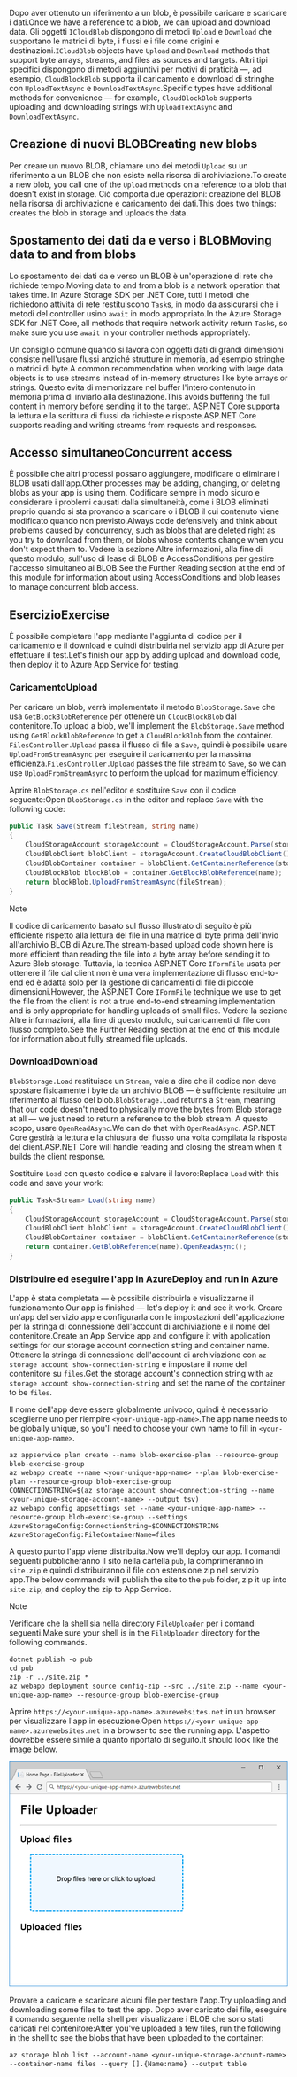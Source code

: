 <span data-ttu-id="05624-101">Dopo aver ottenuto un riferimento a un blob, è possibile caricare e scaricare i dati.</span><span class="sxs-lookup"><span data-stu-id="05624-101">Once we have a reference to a blob, we can upload and download data.</span></span> <span data-ttu-id="05624-102">Gli oggetti `ICloudBlob` dispongono di metodi `Upload` e `Download` che supportano le matrici di byte, i flussi e i file come origini e destinazioni.</span><span class="sxs-lookup"><span data-stu-id="05624-102">`ICloudBlob` objects have `Upload` and `Download` methods that support byte arrays, streams, and files as sources and targets.</span></span> <span data-ttu-id="05624-103">Altri tipi specifici dispongono di metodi aggiuntivi per motivi di praticità &mdash;, ad esempio, `CloudBlockBlob` supporta il caricamento e download di stringhe con `UploadTextAsync` e `DownloadTextAsync`.</span><span class="sxs-lookup"><span data-stu-id="05624-103">Specific types have additional methods for convenience &mdash; for example, `CloudBlockBlob` supports uploading and downloading strings with `UploadTextAsync` and `DownloadTextAsync`.</span></span>

## <a name="creating-new-blobs"></a><span data-ttu-id="05624-104">Creazione di nuovi BLOB</span><span class="sxs-lookup"><span data-stu-id="05624-104">Creating new blobs</span></span>

<span data-ttu-id="05624-105">Per creare un nuovo BLOB, chiamare uno dei metodi `Upload` su un riferimento a un BLOB che non esiste nella risorsa di archiviazione.</span><span class="sxs-lookup"><span data-stu-id="05624-105">To create a new blob, you call one of the `Upload` methods on a reference to a blob that doesn't exist in storage.</span></span> <span data-ttu-id="05624-106">Ciò comporta due operazioni: creazione del BLOB nella risorsa di archiviazione e caricamento dei dati.</span><span class="sxs-lookup"><span data-stu-id="05624-106">This does two things: creates the blob in storage and uploads the data.</span></span>

## <a name="moving-data-to-and-from-blobs"></a><span data-ttu-id="05624-107">Spostamento dei dati da e verso i BLOB</span><span class="sxs-lookup"><span data-stu-id="05624-107">Moving data to and from blobs</span></span>

<span data-ttu-id="05624-108">Lo spostamento dei dati da e verso un BLOB è un'operazione di rete che richiede tempo.</span><span class="sxs-lookup"><span data-stu-id="05624-108">Moving data to and from a blob is a network operation that takes time.</span></span> <span data-ttu-id="05624-109">In Azure Storage SDK per .NET Core, tutti i metodi che richiedono attività di rete restituiscono `Task`s, in modo da assicurarsi che i metodi del controller usino `await` in modo appropriato.</span><span class="sxs-lookup"><span data-stu-id="05624-109">In the Azure Storage SDK for .NET Core, all methods that require network activity return `Task`s, so make sure you use `await` in your controller methods appropriately.</span></span>

<span data-ttu-id="05624-110">Un consiglio comune quando si lavora con oggetti dati di grandi dimensioni consiste nell'usare flussi anziché strutture in memoria, ad esempio stringhe o matrici di byte.</span><span class="sxs-lookup"><span data-stu-id="05624-110">A common recommendation when working with large data objects is to use streams instead of in-memory structures like byte arrays or strings.</span></span> <span data-ttu-id="05624-111">Questo evita di memorizzare nel buffer l'intero contenuto in memoria prima di inviarlo alla destinazione.</span><span class="sxs-lookup"><span data-stu-id="05624-111">This avoids buffering the full content in memory before sending it to the target.</span></span> <span data-ttu-id="05624-112">ASP.NET Core supporta la lettura e la scrittura di flussi da richieste e risposte.</span><span class="sxs-lookup"><span data-stu-id="05624-112">ASP.NET Core supports reading and writing streams from requests and responses.</span></span>

## <a name="concurrent-access"></a><span data-ttu-id="05624-113">Accesso simultaneo</span><span class="sxs-lookup"><span data-stu-id="05624-113">Concurrent access</span></span>

<span data-ttu-id="05624-114">È possibile che altri processi possano aggiungere, modificare o eliminare i BLOB usati dall'app.</span><span class="sxs-lookup"><span data-stu-id="05624-114">Other processes may be adding, changing, or deleting blobs as your app is using them.</span></span> <span data-ttu-id="05624-115">Codificare sempre in modo sicuro e considerare i problemi causati dalla simultaneità, come i BLOB eliminati proprio quando si sta provando a scaricare o i BLOB il cui contenuto viene modificato quando non previsto.</span><span class="sxs-lookup"><span data-stu-id="05624-115">Always code defensively and think about problems caused by concurrency, such as blobs that are deleted right as you try to download from them, or blobs whose contents change when you don't expect them to.</span></span> <span data-ttu-id="05624-116">Vedere la sezione Altre informazioni, alla fine di questo modulo, sull'uso di lease di BLOB e AccessConditions per gestire l'accesso simultaneo ai BLOB.</span><span class="sxs-lookup"><span data-stu-id="05624-116">See the Further Reading section at the end of this module for information about using AccessConditions and blob leases to manage concurrent blob access.</span></span>

## <a name="exercise"></a><span data-ttu-id="05624-117">Esercizio</span><span class="sxs-lookup"><span data-stu-id="05624-117">Exercise</span></span>

<span data-ttu-id="05624-118">È possibile completare l'app mediante l'aggiunta di codice per il caricamento e il download e quindi distribuirla nel servizio app di Azure per effettuare il test.</span><span class="sxs-lookup"><span data-stu-id="05624-118">Let's finish our app by adding upload and download code, then deploy it to Azure App Service for testing.</span></span>

### <a name="upload"></a><span data-ttu-id="05624-119">Caricamento</span><span class="sxs-lookup"><span data-stu-id="05624-119">Upload</span></span>

<span data-ttu-id="05624-120">Per caricare un blob, verrà implementato il metodo `BlobStorage.Save` che usa `GetBlockBlobReference` per ottenere un `CloudBlockBlob` dal contenitore.</span><span class="sxs-lookup"><span data-stu-id="05624-120">To upload a blob, we'll implement the `BlobStorage.Save` method using `GetBlockBlobReference` to get a `CloudBlockBlob` from the container.</span></span> <span data-ttu-id="05624-121">`FilesController.Upload` passa il flusso di file a `Save`, quindi è possibile usare `UploadFromStreamAsync` per eseguire il caricamento per la massima efficienza.</span><span class="sxs-lookup"><span data-stu-id="05624-121">`FilesController.Upload` passes the file stream to `Save`, so we can use `UploadFromStreamAsync` to perform the upload for maximum efficiency.</span></span>

<span data-ttu-id="05624-122">Aprire `BlobStorage.cs` nell'editor e sostituire `Save` con il codice seguente:</span><span class="sxs-lookup"><span data-stu-id="05624-122">Open `BlobStorage.cs` in the editor and replace `Save` with the following code:</span></span>

```csharp
public Task Save(Stream fileStream, string name)
{
    CloudStorageAccount storageAccount = CloudStorageAccount.Parse(storageConfig.ConnectionString);
    CloudBlobClient blobClient = storageAccount.CreateCloudBlobClient();
    CloudBlobContainer container = blobClient.GetContainerReference(storageConfig.FileContainerName);
    CloudBlockBlob blockBlob = container.GetBlockBlobReference(name);
    return blockBlob.UploadFromStreamAsync(fileStream);
}
```

> [!NOTE]
> <span data-ttu-id="05624-123">Il codice di caricamento basato sul flusso illustrato di seguito è più efficiente rispetto alla lettura del file in una matrice di byte prima dell'invio all'archivio BLOB di Azure.</span><span class="sxs-lookup"><span data-stu-id="05624-123">The stream-based upload code shown here is more efficient than reading the file into a byte array before sending it to Azure Blob storage.</span></span> <span data-ttu-id="05624-124">Tuttavia, la tecnica ASP.NET Core `IFormFile` usata per ottenere il file dal client non è una vera implementazione di flusso end-to-end ed è adatta solo per la gestione di caricamenti di file di piccole dimensioni.</span><span class="sxs-lookup"><span data-stu-id="05624-124">However, the ASP.NET Core `IFormFile` technique we use to get the file from the client is not a true end-to-end streaming implementation and is only appropriate for handling uploads of small files.</span></span> <span data-ttu-id="05624-125">Vedere la sezione Altre informazioni, alla fine di questo modulo, sui caricamenti di file con flusso completo.</span><span class="sxs-lookup"><span data-stu-id="05624-125">See the Further Reading section at the end of this module for information about fully streamed file uploads.</span></span>

### <a name="download"></a><span data-ttu-id="05624-126">Download</span><span class="sxs-lookup"><span data-stu-id="05624-126">Download</span></span>

<span data-ttu-id="05624-127">`BlobStorage.Load` restituisce un `Stream`, vale a dire che il codice non deve spostare fisicamente i byte da un archivio BLOB &mdash; è sufficiente restituire un riferimento al flusso del blob.</span><span class="sxs-lookup"><span data-stu-id="05624-127">`BlobStorage.Load` returns a `Stream`, meaning that our code doesn't need to physically move the bytes from Blob storage at all &mdash; we just need to return a reference to the blob stream.</span></span> <span data-ttu-id="05624-128">A questo scopo, usare `OpenReadAsync`.</span><span class="sxs-lookup"><span data-stu-id="05624-128">We can do that with `OpenReadAsync`.</span></span> <span data-ttu-id="05624-129">ASP.NET Core gestirà la lettura e la chiusura del flusso una volta compilata la risposta del client.</span><span class="sxs-lookup"><span data-stu-id="05624-129">ASP.NET Core will handle reading and closing the stream when it builds the client response.</span></span>

<span data-ttu-id="05624-130">Sostituire `Load` con questo codice e salvare il lavoro:</span><span class="sxs-lookup"><span data-stu-id="05624-130">Replace `Load` with this code and save your work:</span></span>

```csharp
public Task<Stream> Load(string name)
{
    CloudStorageAccount storageAccount = CloudStorageAccount.Parse(storageConfig.ConnectionString);
    CloudBlobClient blobClient = storageAccount.CreateCloudBlobClient();
    CloudBlobContainer container = blobClient.GetContainerReference(storageConfig.FileContainerName);
    return container.GetBlobReference(name).OpenReadAsync();
}
```

### <a name="deploy-and-run-in-azure"></a><span data-ttu-id="05624-131">Distribuire ed eseguire l'app in Azure</span><span class="sxs-lookup"><span data-stu-id="05624-131">Deploy and run in Azure</span></span>

<span data-ttu-id="05624-132">L'app è stata completata &mdash; è possibile distribuirla e visualizzarne il funzionamento.</span><span class="sxs-lookup"><span data-stu-id="05624-132">Our app is finished &mdash; let's deploy it and see it work.</span></span> <span data-ttu-id="05624-133">Creare un'app del servizio app e configurarla con le impostazioni dell'applicazione per la stringa di connessione dell'account di archiviazione e il nome del contenitore.</span><span class="sxs-lookup"><span data-stu-id="05624-133">Create an App Service app and configure it with application settings for our storage account connection string and container name.</span></span> <span data-ttu-id="05624-134">Ottenere la stringa di connessione dell'account di archiviazione con `az storage account show-connection-string` e impostare il nome del contenitore su `files`.</span><span class="sxs-lookup"><span data-stu-id="05624-134">Get the storage account's connection string with `az storage account show-connection-string` and set the name of the container to be `files`.</span></span>

<span data-ttu-id="05624-135">Il nome dell'app deve essere globalmente univoco, quindi è necessario sceglierne uno per riempire `<your-unique-app-name>`.</span><span class="sxs-lookup"><span data-stu-id="05624-135">The app name needs to be globally unique, so you'll need to choose your own name to fill in `<your-unique-app-name>`.</span></span>

```azurecli
az appservice plan create --name blob-exercise-plan --resource-group blob-exercise-group
az webapp create --name <your-unique-app-name> --plan blob-exercise-plan --resource-group blob-exercise-group
CONNECTIONSTRING=$(az storage account show-connection-string --name <your-unique-storage-account-name> --output tsv)
az webapp config appsettings set --name <your-unique-app-name> --resource-group blob-exercise-group --settings AzureStorageConfig:ConnectionString=$CONNECTIONSTRING AzureStorageConfig:FileContainerName=files
```

<span data-ttu-id="05624-136">A questo punto l'app viene distribuita.</span><span class="sxs-lookup"><span data-stu-id="05624-136">Now we'll deploy our app.</span></span> <span data-ttu-id="05624-137">I comandi seguenti pubblicheranno il sito nella cartella `pub`, la comprimeranno in `site.zip` e quindi distribuiranno il file con estensione zip nel servizio app.</span><span class="sxs-lookup"><span data-stu-id="05624-137">The below commands will publish the site to the `pub` folder, zip it up into `site.zip`, and deploy the zip to App Service.</span></span>

> [!NOTE]
> <span data-ttu-id="05624-138">Verificare che la shell sia nella directory `FileUploader` per i comandi seguenti.</span><span class="sxs-lookup"><span data-stu-id="05624-138">Make sure your shell is in the `FileUploader` directory for the following commands.</span></span>

```azurecli
dotnet publish -o pub
cd pub
zip -r ../site.zip *
az webapp deployment source config-zip --src ../site.zip --name <your-unique-app-name> --resource-group blob-exercise-group
```

<span data-ttu-id="05624-139">Aprire `https://<your-unique-app-name>.azurewebsites.net` in un browser per visualizzare l'app in esecuzione.</span><span class="sxs-lookup"><span data-stu-id="05624-139">Open `https://<your-unique-app-name>.azurewebsites.net` in a browser to see the running app.</span></span> <span data-ttu-id="05624-140">L'aspetto dovrebbe essere simile a quanto riportato di seguito.</span><span class="sxs-lookup"><span data-stu-id="05624-140">It should look like the image below.</span></span>

![Screenshot dell'app Web FileUploader](../media/7-fileuploader-empty.PNG)

<span data-ttu-id="05624-142">Provare a caricare e scaricare alcuni file per testare l'app.</span><span class="sxs-lookup"><span data-stu-id="05624-142">Try uploading and downloading some files to test the app.</span></span> <span data-ttu-id="05624-143">Dopo aver caricato dei file, eseguire il comando seguente nella shell per visualizzare i BLOB che sono stati caricati nel contenitore:</span><span class="sxs-lookup"><span data-stu-id="05624-143">After you've uploaded a few files, run the following in the shell to see the blobs that have been uploaded to the container:</span></span>

```console
az storage blob list --account-name <your-unique-storage-account-name> --container-name files --query [].{Name:name} --output table
```